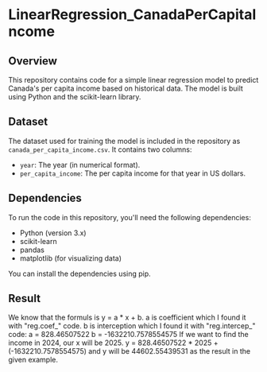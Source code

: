 # LinearRegression_CanadaPerCapitaIncome

## Overview
This repository contains code for a simple linear regression model to predict Canada's per capita income based on historical data. The model is built using Python and the scikit-learn library.

## Dataset
The dataset used for training the model is included in the repository as `canada_per_capita_income.csv`. It contains two columns:
- `year`: The year (in numerical format).
- `per_capita_income`: The per capita income for that year in US dollars.

## Dependencies
To run the code in this repository, you'll need the following dependencies:
- Python (version 3.x)
- scikit-learn
- pandas
- matplotlib (for visualizing data)

You can install the dependencies using pip.

## Result
We know that the formuls is y = a * x + b. a is coefficient which I found it with "reg.coef_" code. b is interception which I found it with "reg.intercep_" code:
a = 828.46507522
b = -1632210.7578554575
If we want to find the income in 2024, our x will be 2025.
y = 828.46507522 * 2025 + (-1632210.7578554575) and y will be 44602.55439531 as the result in the given example.
